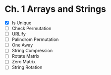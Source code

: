 # Ch. 1 Arrays and Strings

- [x] Is Unique
- [ ] Check Permutation
- [ ] URLify
- [ ] Palindrom Permutation
- [ ] One Away
- [ ] String Compression
- [ ] Rotate Matrix
- [ ] Zero Matrix
- [ ] String Rotation
